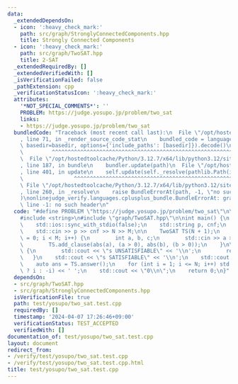 ```yaml
---
data:
  _extendedDependsOn:
  - icon: ':heavy_check_mark:'
    path: src/graph/StronglyConnectedComponents.hpp
    title: Strongly Connected Components
  - icon: ':heavy_check_mark:'
    path: src/graph/TwoSAT.hpp
    title: 2-SAT
  _extendedRequiredBy: []
  _extendedVerifiedWith: []
  _isVerificationFailed: false
  _pathExtension: cpp
  _verificationStatusIcon: ':heavy_check_mark:'
  attributes:
    '*NOT_SPECIAL_COMMENTS*': ''
    PROBLEM: https://judge.yosupo.jp/problem/two_sat
    links:
    - https://judge.yosupo.jp/problem/two_sat
  bundledCode: "Traceback (most recent call last):\n  File \"/opt/hostedtoolcache/Python/3.12.7/x64/lib/python3.12/site-packages/onlinejudge_verify/documentation/build.py\"\
    , line 71, in _render_source_code_stat\n    bundled_code = language.bundle(stat.path,\
    \ basedir=basedir, options={'include_paths': [basedir]}).decode()\n          \
    \         ^^^^^^^^^^^^^^^^^^^^^^^^^^^^^^^^^^^^^^^^^^^^^^^^^^^^^^^^^^^^^^^^^^^^^^^^^^^^^^^^^\n\
    \  File \"/opt/hostedtoolcache/Python/3.12.7/x64/lib/python3.12/site-packages/onlinejudge_verify/languages/cplusplus.py\"\
    , line 187, in bundle\n    bundler.update(path)\n  File \"/opt/hostedtoolcache/Python/3.12.7/x64/lib/python3.12/site-packages/onlinejudge_verify/languages/cplusplus_bundle.py\"\
    , line 401, in update\n    self.update(self._resolve(pathlib.Path(included), included_from=path))\n\
    \                ^^^^^^^^^^^^^^^^^^^^^^^^^^^^^^^^^^^^^^^^^^^^^^^^^^^^^^^^^\n \
    \ File \"/opt/hostedtoolcache/Python/3.12.7/x64/lib/python3.12/site-packages/onlinejudge_verify/languages/cplusplus_bundle.py\"\
    , line 260, in _resolve\n    raise BundleErrorAt(path, -1, \"no such header\"\
    )\nonlinejudge_verify.languages.cplusplus_bundle.BundleErrorAt: graph/TwoSAT.hpp:\
    \ line -1: no such header\n"
  code: "#define PROBLEM \"https://judge.yosupo.jp/problem/two_sat\"\n\n#include <iostream>\n\
    #include <string>\n#include \"graph/TwoSAT.hpp\"\n\nint main() {\n    std::cin.tie(0);\n\
    \    std::ios::sync_with_stdio(false);\n    std::string p, cnf;\n    int N, M;\n\
    \    std::cin >> p >> cnf >> N >> M;\n\n    TwoSAT TS(N + 1);\n    for (int i\
    \ = 0; i < M; i++) {\n        int a, b, c;\n        std::cin >> a >> b >> c;\n\
    \        TS.add_clause(abs(a), (a > 0), abs(b), (b > 0));\n    }\n\n    if (!TS.satisfiable())\
    \ {\n        std::cout << \"s UNSATISFIABLE\" << '\\n';\n        return 0;\n \
    \   }\n    std::cout << \"s SATISFIABLE\" << '\\n';\n    std::cout << \"v \";\n\
    \    auto ans = TS.answer();\n    for (int i = 1; i <= N; i++) std::cout << (ans[i]\
    \ ? i : -i) << ' ';\n    std::cout << \"0\\n\";\n    return 0;\n}"
  dependsOn:
  - src/graph/TwoSAT.hpp
  - src/graph/StronglyConnectedComponents.hpp
  isVerificationFile: true
  path: test/yosupo/two_sat.test.cpp
  requiredBy: []
  timestamp: '2024-04-07 17:26:46+09:00'
  verificationStatus: TEST_ACCEPTED
  verifiedWith: []
documentation_of: test/yosupo/two_sat.test.cpp
layout: document
redirect_from:
- /verify/test/yosupo/two_sat.test.cpp
- /verify/test/yosupo/two_sat.test.cpp.html
title: test/yosupo/two_sat.test.cpp
---
```

